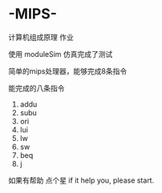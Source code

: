 # -MIPS-

计算机组成原理 作业

使用 moduleSim 仿真完成了测试

简单的mips处理器，能够完成8条指令

能完成的八条指令
1. addu
2. subu
3. ori
4. lui
5. lw
6. sw
7. beq
8. j

如果有帮助 点个星
if it help you, please start.
